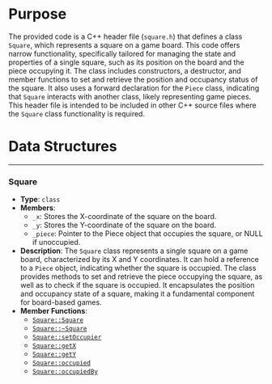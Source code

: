 # Purpose
The provided code is a C++ header file (`square.h`) that defines a class `Square`, which represents a square on a game board. This code offers narrow functionality, specifically tailored for managing the state and properties of a single square, such as its position on the board and the piece occupying it. The class includes constructors, a destructor, and member functions to set and retrieve the position and occupancy status of the square. It also uses a forward declaration for the `Piece` class, indicating that `Square` interacts with another class, likely representing game pieces. This header file is intended to be included in other C++ source files where the `Square` class functionality is required.
# Data Structures

---
### Square<!-- {{#data_structure:Square}} -->
- **Type**: `class`
- **Members**:
    - `_x`: Stores the X-coordinate of the square on the board.
    - `_y`: Stores the Y-coordinate of the square on the board.
    - `_piece`: Pointer to the Piece object that occupies the square, or NULL if unoccupied.
- **Description**: The `Square` class represents a single square on a game board, characterized by its X and Y coordinates. It can hold a reference to a `Piece` object, indicating whether the square is occupied. The class provides methods to set and retrieve the piece occupying the square, as well as to check if the square is occupied. It encapsulates the position and occupancy state of a square, making it a fundamental component for board-based games.
- **Member Functions**:
    - [`Square::Square`](square.cpp.driver.md#Square::Square)
    - [`Square::~Square`](square.cpp.driver.md#Square::~Square)
    - [`Square::setOccupier`](square.cpp.driver.md#Square::setOccupier)
    - [`Square::getX`](square.cpp.driver.md#Square::getX)
    - [`Square::getY`](square.cpp.driver.md#Square::getY)
    - [`Square::occupied`](square.cpp.driver.md#Square::occupied)
    - [`Square::occupiedBy`](square.cpp.driver.md#Square::occupiedBy)


